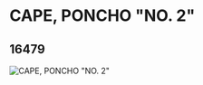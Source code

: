 # CAPE, PONCHO "NO. 2"
## 16479
![CAPE, PONCHO "NO. 2"](https://lc-www-live-s.legocdn.com/media/bricks/5/2/6062616.jpg)
